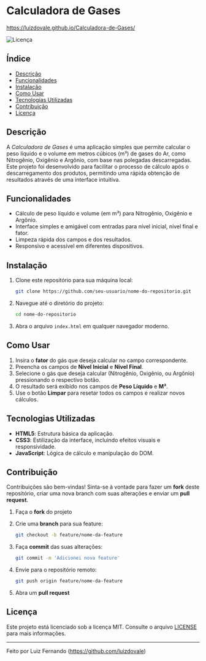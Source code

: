 # Calculadora de Gases

https://luizdovale.github.io/Calculadora-de-Gases/

![Licença](https://img.shields.io/badge/license-MIT-blue.svg)

## Índice

- [Descrição](#descrição)
- [Funcionalidades](#funcionalidades)
- [Instalação](#instalação)
- [Como Usar](#como-usar)
- [Tecnologias Utilizadas](#tecnologias-utilizadas)
- [Contribuição](#contribuição)
- [Licença](#licença)

## Descrição

A *Calculadora de Gases* é uma aplicação simples que permite calcular o peso líquido e o volume em metros cúbicos (m³) de gases do Ar, como Nitrogênio, Oxigênio e Argônio, com base nas polegadas descarregadas. Este projeto foi desenvolvido para facilitar o processo de cálculo após o descarregamento dos produtos, permitindo uma rápida obtenção de resultados através de uma interface intuitiva.

## Funcionalidades

- Cálculo de peso líquido e volume (em m³) para Nitrogênio, Oxigênio e Argônio.
- Interface simples e amigável com entradas para nível inicial, nível final e fator.
- Limpeza rápida dos campos e dos resultados.
- Responsivo e acessível em diferentes dispositivos.

## Instalação

1. Clone este repositório para sua máquina local:

    ```bash
    git clone https://github.com/seu-usuario/nome-do-repositorio.git
    ```

2. Navegue até o diretório do projeto:

    ```bash
    cd nome-do-repositorio
    ```

3. Abra o arquivo `index.html` em qualquer navegador moderno.

## Como Usar

1. Insira o **fator** do gás que deseja calcular no campo correspondente.
2. Preencha os campos de **Nível Inicial** e **Nível Final**.
3. Selecione o gás que deseja calcular (Nitrogênio, Oxigênio, ou Argônio) pressionando o respectivo botão.
4. O resultado será exibido nos campos de **Peso Líquido** e **M³**.
5. Use o botão **Limpar** para resetar todos os campos e realizar novos cálculos.

## Tecnologias Utilizadas

- **HTML5**: Estrutura básica da aplicação.
- **CSS3**: Estilização da interface, incluindo efeitos visuais e responsividade.
- **JavaScript**: Lógica de cálculo e manipulação do DOM.
  
## Contribuição

Contribuições são bem-vindas! Sinta-se à vontade para fazer um **fork** deste repositório, criar uma nova branch com suas alterações e enviar um **pull request**. 

1. Faça o **fork** do projeto
2. Crie uma **branch** para sua feature:

    ```bash
    git checkout -b feature/nome-da-feature
    ```

3. Faça **commit** das suas alterações:

    ```bash
    git commit -m 'Adicionei nova feature'
    ```

4. Envie para o repositório remoto:

    ```bash
    git push origin feature/nome-da-feature
    ```

5. Abra um **pull request**

## Licença

Este projeto está licenciado sob a licença MIT. Consulte o arquivo [LICENSE](LICENSE) para mais informações.

---

Feito por Luiz Fernando (https://github.com/luizdovale)

